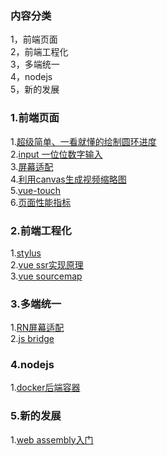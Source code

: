 ### 内容分类
1，前端页面  
2，前端工程化  
3，多端统一  
4，nodejs  
5，新的发展  

### 1.前端页面
1.[超级简单、一看就懂的绘制圆环进度](https://github.com/liqiuhui/blog/issues/4)  
2.[input 一位位数字输入](https://github.com/liqiuhui/blog/issues/5)  
3.[屏幕适配](https://github.com/liqiuhui/blog/issues/6)  
4.[利用canvas生成视频缩略图](https://github.com/liqiuhui/blog/issues/2)  
5.[vue-touch](https://github.com/liqiuhui/blog/issues/8)  
6.[页面性能指标](https://github.com/liqiuhui/blog/issues/9)  

### 2.前端工程化
1.[stylus](https://github.com/liqiuhui/blog/issues/7)  
2.[vue ssr实现原理](https://github.com/liqiuhui/blog/issues/10)  
3.[vue sourcemap](https://github.com/liqiuhui/blog/issues/11)  

### 3.多端统一
1.[RN屏幕适配](https://github.com/liqiuhui/blog/issues/1)  
2.[js bridge](https://github.com/liqiuhui/blog/issues/13)  

### 4.nodejs
1.[docker后端容器](https://github.com/liqiuhui/blog/issues/12)  

### 5.新的发展
1.[web assembly入门](https://github.com/liqiuhui/blog/issues/3)  
